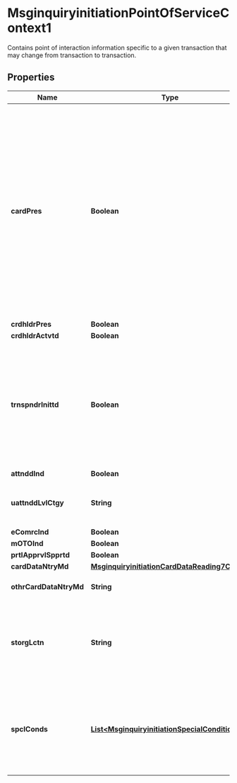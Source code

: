 

# MsginquiryinitiationPointOfServiceContext1

Contains point of interaction information specific to a given transaction that may change from transaction to transaction.
## Properties

Name | Type | Description | Notes
------------ | ------------- | ------------- | -------------
**cardPres** | **Boolean** | Indicates whether the transaction has been initiated by a card physically present or not.  True: Card physically present during the transaction False: Card physically absent during the transaction.  ISO 8583:87 bit 25, ISO 8583:93 bit 22-6. |  [optional]
**crdhldrPres** | **Boolean** |  |  [optional]
**crdhldrActvtd** | **Boolean** |  |  [optional]
**trnspndrInittd** | **Boolean** | Transaction initiated through a transponder or not. True: Transaction initiated through a transponder. False: Transaction not initiated through a transponder. |  [optional]
**attnddInd** | **Boolean** |  |  [optional]
**uattnddLvlCtgy** | **String** | Transaction category level on an unattended terminal. |  [optional]
**eComrcInd** | **Boolean** |  |  [optional]
**mOTOInd** | **Boolean** |  |  [optional]
**prtlApprvlSpprtd** | **Boolean** |  |  [optional]
**cardDataNtryMd** | [**MsginquiryinitiationCardDataReading7Code**](MsginquiryinitiationCardDataReading7Code.md) |  |  [optional]
**othrCardDataNtryMd** | **String** | Other type of card data entry mode. |  [optional]
**storgLctn** | **String** | Storage location of payment credential (for example, Acceptor or third party wallet). |  [optional]
**spclConds** | [**List&lt;MsginquiryinitiationSpecialConditions1&gt;**](MsginquiryinitiationSpecialConditions1.md) | Data used to assign specific conditions at the card acceptor location and decided by bilateral agreements. |  [optional]



